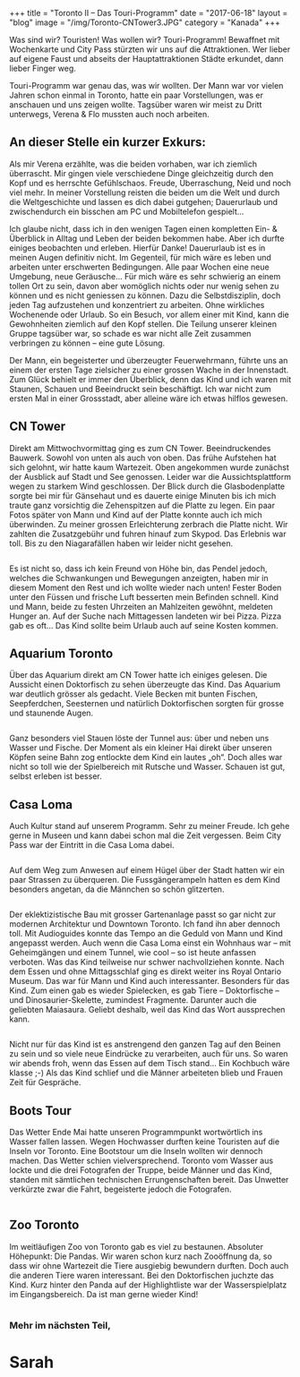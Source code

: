 +++
title = "Toronto II – Das Touri-Programm"
date = "2017-06-18"
layout = "blog"
image = "/img/Toronto-CNTower3.JPG"
category = "Kanada"
+++

Was sind wir? Touristen! Was wollen wir? Touri-Programm! Bewaffnet mit Wochenkarte und City Pass stürzten wir uns auf die Attraktionen. Wer lieber auf eigene Faust und abseits der Hauptattraktionen Städte erkundet, dann lieber Finger weg. 

<!--more-->

Touri-Programm war genau das, was wir wollten. Der Mann war vor vielen Jahren schon einmal in Toronto, hatte ein paar Vorstellungen, was er anschauen und uns zeigen wollte. Tagsüber waren wir meist zu Dritt unterwegs, Verena & Flo mussten auch noch arbeiten. 

<h2>An dieser Stelle ein kurzer Exkurs:</h2>

Als mir Verena erzählte, was die beiden vorhaben, war ich ziemlich überrascht. Mir gingen viele verschiedene Dinge gleichzeitig durch den Kopf und es herrschte Gefühlschaos. Freude, Überraschung, Neid und noch viel mehr. In meiner Vorstellung reisten die beiden um die Welt und durch die Weltgeschichte und lassen es dich dabei gutgehen; Dauerurlaub und zwischendurch ein bisschen am PC und Mobiltelefon gespielt... 

Ich glaube nicht, dass ich in den wenigen Tagen einen kompletten Ein- & Überblick in Alltag und Leben der beiden bekommen habe. Aber ich durfte einiges beobachten und erleben. Hierfür Danke! Dauerurlaub ist es in meinen Augen definitiv nicht. Im Gegenteil, für mich wäre es leben und arbeiten unter erschwerten Bedingungen. Alle paar Wochen eine neue Umgebung, neue Geräusche... Für mich wäre es sehr schwierig an einem tollen Ort zu sein, davon aber womöglich nichts oder nur wenig sehen zu können und es nicht geniessen zu können. Dazu die Selbstdisziplin, doch jeden Tag aufzustehen und konzentriert zu arbeiten. Ohne wirkliches Wochenende oder Urlaub. So ein Besuch, vor allem einer mit Kind, kann die Gewohnheiten ziemlich auf den Kopf stellen. Die Teilung unserer kleinen Gruppe tagsüber war, so schade es war nicht alle Zeit zusammen verbringen zu können – eine gute Lösung.

Der Mann, ein begeisterter und überzeugter Feuerwehrmann, führte uns an einem der ersten Tage zielsicher zu einer grossen Wache in der Innenstadt. Zum Glück behielt er immer den Überblick, denn das Kind und ich waren mit Staunen, Schauen und Beeindruckt sein beschäftigt. Ich war nicht zum ersten Mal in einer Grossstadt, aber alleine wäre ich etwas hilflos gewesen. 

<h2>CN Tower</h2>

Direkt am Mittwochvormittag ging es zum CN Tower. Beeindruckendes Bauwerk. Sowohl von unten als auch von oben. Das frühe Aufstehen hat sich gelohnt, wir hatte kaum Wartezeit. Oben angekommen wurde zunächst der Ausblick auf Stadt und See genossen. Leider war die Aussichtsplattform wegen zu starkem Wind geschlossen. Der Blick durch die Glasbodenplatte sorgte bei mir für Gänsehaut und es dauerte einige Minuten bis ich mich traute ganz vorsichtig die Zehenspitzen auf die Platte zu legen. Ein paar Fotos später von Mann und Kind auf der Platte konnte auch ich mich überwinden. Zu meiner grossen Erleichterung zerbrach die Platte nicht. Wir zahlten die Zusatzgebühr und fuhren hinauf zum Skypod. Das Erlebnis war toll. Bis zu den Niagarafällen haben wir leider nicht gesehen. 

<div class="blog-post-gallery">
<div><img src="/img/Toronto-CNTower1.JPG" alt=""></div>
<div><img src="/img/Toronto-CNTower2.JPG" alt=""></div>
<div><img src="/img/Toronto-CNTower3.JPG" alt=""></div>
</div>

Es ist nicht so, dass ich kein Freund von Höhe bin, das Pendel jedoch, welches die Schwankungen und Bewegungen anzeigten, haben mir in diesem Moment den Rest und ich wollte wieder nach unten! Fester Boden unter den Füssen und frische Luft besserten mein Befinden schnell. Kind und Mann, beide zu festen Uhrzeiten an Mahlzeiten gewöhnt, meldeten Hunger an. Auf der Suche nach Mittagessen landeten wir bei Pizza. Pizza gab es oft... Das Kind sollte beim Urlaub auch auf seine Kosten kommen. 

<h2>Aquarium Toronto</h2>

Über das Aquarium direkt am CN Tower hatte ich einiges gelesen. Die Aussicht einen Doktorfisch zu sehen überzeugte das Kind. Das Aquarium war deutlich grösser als gedacht. Viele Becken mit bunten Fischen, Seepferdchen, Seesternen und natürlich Doktorfischen sorgten für grosse und staunende Augen. 

<div class="blog-post-gallery">
<div><img src="/img/Toronto-Aquarium.JPG" alt=""></div>
<div><img src="/img/Toronto-Aquarium2.JPG" alt=""></div>
<div><img src="/img/Toronto-Aquarium3.JPG" alt=""></div>
</div>

Ganz besonders viel Stauen löste der Tunnel aus: über und neben uns Wasser und Fische. Der Moment als ein kleiner Hai direkt über unseren Köpfen seine Bahn zog entlockte dem Kind ein lautes „oh“. Doch alles war nicht so toll wie der Spielbereich mit Rutsche und Wasser. Schauen ist gut, selbst erleben ist besser. 

<h2>Casa Loma</h2>

Auch Kultur stand auf unserem Programm. Sehr zu meiner Freude. Ich gehe gerne in Museen und kann dabei schon mal die Zeit vergessen. Beim City Pass war der Eintritt in die Casa Loma dabei.

<div class="blog-post-gallery">
<div><img src="/img/Toronto-CasaLoma.JPG" alt=""></div>
<div><img src="/img/Toronto-CasaLoma2.JPG" alt=""></div>
</div>

Auf dem Weg zum Anwesen auf einem Hügel über der Stadt hatten wir ein paar Strassen zu überqueren. Die Fussgängerampeln hatten es dem Kind besonders angetan, da die Männchen so schön glitzerten. 

<img src="/img/Toronto-Glizter.JPG" alt="">

Der eklektizistische Bau mit grosser Gartenanlage passt so gar nicht zur modernen Architektur und Downtown Toronto. Ich fand ihn aber dennoch toll. Mit Audioguides konnte das Tempo an die Geduld von Mann und Kind angepasst werden. 
Auch wenn die Casa Loma einst ein Wohnhaus war – mit Geheimgängen und einem Tunnel, wie cool – so ist heute anfassen verboten. Was das Kind teilweise nur schwer nachvollziehen konnte. Nach dem Essen und ohne Mittagsschlaf ging es direkt weiter ins Royal Ontario Museum. Das war für Mann und Kind auch interessanter. Besonders für das Kind. Zum einen gab es wieder Spielecken, es gab Tiere – Doktorfische – und Dinosaurier-Skelette, zumindest Fragmente. Darunter auch die geliebten Maiasaura. Geliebt deshalb, weil das Kind das Wort aussprechen kann.

<img src="/img/Toronto-Maiasaura.JPG" alt="">

Nicht nur für das Kind ist es anstrengend den ganzen Tag auf den Beinen zu sein und so viele neue Eindrücke zu verarbeiten, auch für uns. So waren wir abends froh, wenn das Essen auf dem Tisch stand... Ein Kochbuch wäre klasse ;-) Als das Kind schlief und die Männer arbeiteten blieb und Frauen Zeit für Gespräche. 

<h2>Boots Tour</h2>

Das Wetter Ende Mai hatte unseren Programmpunkt wortwörtlich ins Wasser fallen lassen. Wegen Hochwasser durften keine Touristen auf die Inseln vor Toronto. Eine Bootstour um die Inseln wollten wir dennoch machen. Das Wetter schien vielversprechend. Toronto vom Wasser aus lockte und die drei Fotografen der Truppe, beide Männer und das Kind, standen mit sämtlichen technischen Errungenschaften bereit. Das Unwetter verkürzte zwar die Fahrt, begeisterte jedoch die Fotografen. 

<div class="blog-post-gallery">
<div><img src="/img/Toronto-Boot.JPG" alt=""></div>
<div><img src="/img/Toronto-Boot2.JPG" alt=""></div>
</div>

<h2>Zoo Toronto</h2>

Im weitläufigen Zoo von Toronto gab es viel zu bestaunen. Absoluter Höhepunkt: Die Pandas. Wir waren schon kurz nach Zooöffnung da, so dass wir ohne Wartezeit die Tiere ausgiebig bewundern durften. Doch auch die anderen Tiere waren interessant. Bei den Doktorfischen juchzte das Kind. Kurz hinter den Panda auf der Highlightliste war der Wasserspielplatz im Eingangsbereich. Da ist man gerne wieder Kind! 

<img src="/img/Toronto-Zoo.JPG" alt="">

### Mehr im nächsten Teil, 

<h1 class="signature">Sarah</h1>

